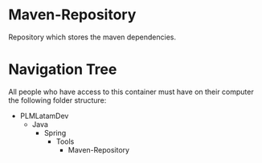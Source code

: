 # Maven-Repository
Repository which stores the maven dependencies.

# Navigation Tree
All people who have access to this container must have on their computer the following folder structure:

+ PLMLatamDev
  + Java
    + Spring
      + Tools
        + Maven-Repository
